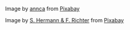 

Image by <a href="https://pixabay.com/users/annca-1564471/?utm_source=link-attribution&amp;utm_medium=referral&amp;utm_campaign=image&amp;utm_content=3508634">annca</a> from <a href="https://pixabay.com/?utm_source=link-attribution&amp;utm_medium=referral&amp;utm_campaign=image&amp;utm_content=3508634">Pixabay</a>

Image by <a href="https://pixabay.com/users/pixel2013-2364555/?utm_source=link-attribution&amp;utm_medium=referral&amp;utm_campaign=image&amp;utm_content=2254551">S. Hermann &amp; F. Richter</a> from <a href="https://pixabay.com/?utm_source=link-attribution&amp;utm_medium=referral&amp;utm_campaign=image&amp;utm_content=2254551">Pixabay</a>


